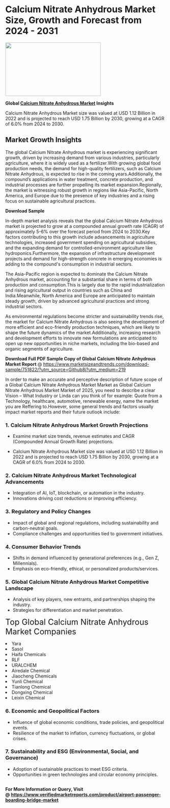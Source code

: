 <H1>Calcium Nitrate Anhydrous Market Size, Growth and Forecast from 2024 - 2031</H1><img class="aligncenter size-medium wp-image-584254" src="https://thirdeyenews.in/wp-content/uploads/2024/09/Global-Market-Research-300x168.jpeg" alt="" width="300" height="168" /><p><strong>Global&nbsp;<a href="https://www.marketsizeandtrends.com/download-sample/751822/?utm_source=Github8j?utm_medium=219">Calcium Nitrate Anhydrous Market</a> Insights</strong></p><p>Calcium Nitrate Anhydrous Market size was valued at USD 1.12 Billion in 2022 and is projected to reach USD 1.75 Billion by 2030, growing at a CAGR of 6.0% from 2024 to 2030.</p><p><h2>Market Growth Insights</h2> <p>The global Calcium Nitrate Anhydrous market is experiencing significant growth, driven by increasing demand from various industries, particularly agriculture, where it is widely used as a fertilizer.With growing global food production needs, the demand for high-quality fertilizers, such as Calcium Nitrate Anhydrous, is expected to rise in the coming years.Additionally, the compound’s applications in water treatment, concrete production, and industrial processes are further propelling its market expansion.Regionally, the market is witnessing robust growth in regions like Asia-Pacific, North America, and Europe due to the presence of key industries and a rising focus on sustainable agricultural practices.</p> <p><strong>Download Sample</strong></p> <p>In-depth market analysis reveals that the global Calcium Nitrate Anhydrous market is projected to grow at a compounded annual growth rate (CAGR) of approximately 5-6% over the forecast period from 2024 to 2030.Key factors contributing to this growth include advancements in agriculture technologies, increased government spending on agricultural subsidies, and the expanding demand for controlled-environment agriculture like hydroponics.Furthermore, the expansion of infrastructure development projects and demand for high-strength concrete in emerging economies is adding to the compound's consumption in industrial sectors.</p> <p>The Asia-Pacific region is expected to dominate the Calcium Nitrate Anhydrous market, accounting for a substantial share in terms of both production and consumption.This is largely due to the rapid industrialization and rising agricultural output in countries such as China and India.Meanwhile, North America and Europe are anticipated to maintain steady growth, driven by advanced agricultural practices and strong industrial sectors.</p> <p>As environmental regulations become stricter and sustainability trends rise, the market for Calcium Nitrate Anhydrous is also seeing the development of more efficient and eco-friendly production techniques, which are likely to shape the future dynamics of the market.Additionally, increasing research and development efforts to innovate new formulations are anticipated to open up new opportunities in niche markets, including the bio-based and organic segments of agriculture.</p> <p><span class=""><strong>Download Full PDF Sample Copy of Global Calcium Nitrate Anhydrous Market Report</strong> @ <a href="https://www.marketsizeandtrends.com/download-sample/751822/?utm_source=Github8j?utm_medium=219" target="_blank">https://www.marketsizeandtrends.com/download-sample/751822/?utm_source=Github8j?utm_medium=219</a></span></p><p>In order to make an accurate and perceptive description of future scope of a Global&nbsp;Calcium Nitrate Anhydrous Market Market as Global&nbsp;Calcium Nitrate Anhydrous Market Market of 2025, you need to describe a clear Vision &ndash; What Industry or Linda can you think of for example: Quote from a Technology, healthcare, automotive, renewable energy, name the market you are Reffering to.However, some general trends and factors usually impact market reports and their future outlook include:</p><h3>1.&nbsp;<strong>Calcium Nitrate Anhydrous Market Growth Projections</strong></h3><ul><li>Examine market size trends, revenue estimates and CAGR (Compounded Annual Growth Rate) projections.</li><li><p>Calcium Nitrate Anhydrous Market size was valued at USD 1.12 Billion in 2022 and is projected to reach USD 1.75 Billion by 2030, growing at a CAGR of 6.0% from 2024 to 2030.</p></li></ul><h3>2.&nbsp;<strong>Calcium Nitrate Anhydrous Market Technological Advancements</strong></h3><ul><li>Integration of AI, IoT, blockchain, or automation in the industry.</li><li>Innovations driving cost reductions or improving efficiency.</li></ul><h3>3.&nbsp;<strong>Regulatory and Policy Changes</strong></h3><ul><li>Impact of global and regional regulations, including sustainability and carbon-neutral goals.</li><li>Compliance challenges and opportunities tied to government initiatives.</li></ul><h3>4.&nbsp;<strong>Consumer Behavior Trends</strong></h3><ul><li>Shifts in demand influenced by generational preferences (e.g., Gen Z, Millennials).</li><li>Emphasis on eco-friendly, ethical, or personalized products/services.</li></ul><h3>5.&nbsp;<strong>Global Calcium Nitrate Anhydrous Market Competitive Landscape</strong></h3><ul><li>Analysis of key players, new entrants, and partnerships shaping the industry.</li><li>Strategies for differentiation and market penetration.</li></ul><p data-pm-slice="1 1 []"><span style="color: inherit; font-family: inherit; font-size: 25px;">Top Global Calcium Nitrate Anhydrous Market Companies</span></p><div class="" data-test-id=""><p><li>Yara</li><li> Sasol</li><li> Haifa Chemicals</li><li> RLF</li><li> URALCHEM</li><li> Airedale Chemical</li><li> Jiaocheng Chemicals</li><li> Yunli Chemical</li><li> Tianlong Chemical</li><li> Dongxing Chemical</li><li> Leixin Chemical</li></p></div><h3>6.&nbsp;<strong>Economic and Geopolitical Factors</strong></h3><ul><li>Influence of global economic conditions, trade policies, and geopolitical events.</li><li>Resilience of the market to inflation, currency fluctuations, or global crises.</li></ul><h3>7.&nbsp;<strong>Sustainability and ESG (Environmental, Social, and Governance)</strong></h3><ul><li>Adoption of sustainable practices to meet ESG criteria.</li><li>Opportunities in green technologies and circular economy principles.</li></ul><h2><strong style="font-size: 14px;">For More Information or Query, Visit @&nbsp;</strong><a style="background-color: #ffffff; font-size: 14px;" href="https://www.marketsizeandtrends.com/report/calcium-nitrate-anhydrous-market/" target="_blank">https://www.verifiedmarketreports.com/product/airport-passenger-boarding-bridge-market</a></h2>